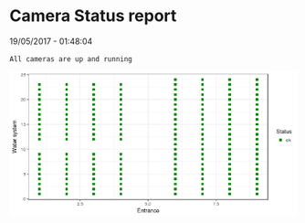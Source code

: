 Camera Status report
================
19/05/2017 - 01:48:04

    All cameras are up and running

![](camreport_files/figure-markdown_github/unnamed-chunk-2-1.png)
